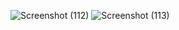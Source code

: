 ![Screenshot (112)](https://github.com/user-attachments/assets/087c8eab-dd04-43dc-946a-8b8d0ba8bfe6)
![Screenshot (113)](https://github.com/user-attachments/assets/2bf9af29-4017-4bd8-93b4-426dd27b03c8)

